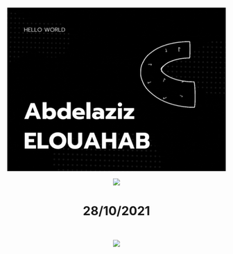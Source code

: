 ![MrAbdelaziz Banner Image](./assets/img/1.gif)

<p>
  
  
<p align="center">
  <img   src="https://i.redd.it/xn06ft4tjcy41.jpg">
</p>
  <h1 align="center"> 28/10/2021</h1>
</br>
</p>

<p align="center">
<img src="https://visitor-badge.laobi.icu/badge?page_id=MrAbdelaziz" id="counter">
</p>
